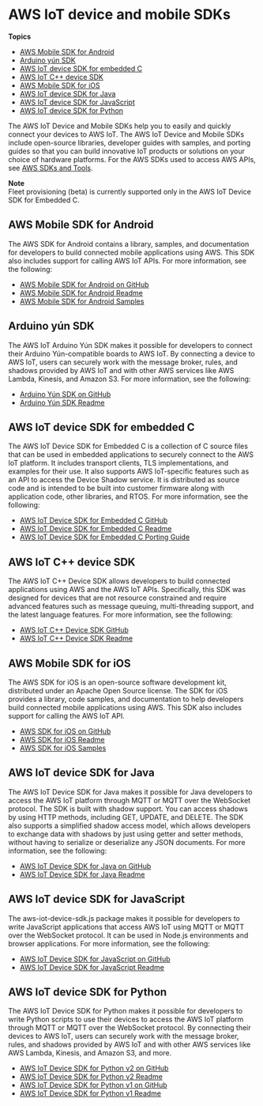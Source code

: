 # AWS IoT device and mobile SDKs<a name="iot-sdks"></a>

**Topics**
+ [AWS Mobile SDK for Android](#iot-android-sdk)
+ [Arduino yún SDK](#iot-arduino-sdk)
+ [AWS IoT device SDK for embedded C](#iot-c-sdk)
+ [AWS IoT C\+\+ device SDK](#iot-cpp-sdk)
+ [AWS Mobile SDK for iOS](#iot-ios-sdk)
+ [AWS IoT device SDK for Java](#iot-java-sdk)
+ [AWS IoT device SDK for JavaScript](#iot-javascript-sdk)
+ [AWS IoT device SDK for Python](#iot-python-sdk)

The AWS IoT Device and Mobile SDKs help you to easily and quickly connect your devices to AWS IoT\. The AWS IoT Device and Mobile SDKs include open\-source libraries, developer guides with samples, and porting guides so that you can build innovative IoT products or solutions on your choice of hardware platforms\. For the AWS SDKs used to access AWS APIs, see [AWS SDKs and Tools](http://aws.amazon.com/tools/#sdk)\.

**Note**  
Fleet provisioning \(beta\) is currently supported only in the AWS IoT Device SDK for Embedded C\.

## AWS Mobile SDK for Android<a name="iot-android-sdk"></a>

The AWS SDK for Android contains a library, samples, and documentation for developers to build connected mobile applications using AWS\. This SDK also includes support for calling AWS IoT APIs\. For more information, see the following:
+ [AWS Mobile SDK for Android on GitHub](https://github.com/aws/aws-sdk-android)
+ [AWS Mobile SDK for Android Readme](https://github.com/aws/aws-sdk-android/blob/master/README.md)
+ [AWS Mobile SDK for Android Samples](https://github.com/awslabs/aws-sdk-android-samples)

## Arduino yún SDK<a name="iot-arduino-sdk"></a>

The AWS IoT Arduino Yún SDK makes it possible for developers to connect their Arduino Yún\-compatible boards to AWS IoT\. By connecting a device to AWS IoT, users can securely work with the message broker, rules, and shadows provided by AWS IoT and with other AWS services like AWS Lambda, Kinesis, and Amazon S3\. For more information, see the following:
+ [Arduino Yún SDK on GitHub](https://github.com/aws/aws-iot-device-sdk-arduino-yun)
+ [Arduino Yún SDK Readme](https://github.com/aws/aws-iot-device-sdk-arduino-yun/blob/master/README.md)

## AWS IoT device SDK for embedded C<a name="iot-c-sdk"></a>

The AWS IoT Device SDK for Embedded C is a collection of C source files that can be used in embedded applications to securely connect to the AWS IoT platform\. It includes transport clients, TLS implementations, and examples for their use\. It also supports AWS IoT\-specific features such as an API to access the Device Shadow service\. It is distributed as source code and is intended to be built into customer firmware along with application code, other libraries, and RTOS\. For more information, see the following:
+ [AWS IoT Device SDK for Embedded C GitHub](https://github.com/aws/aws-iot-device-sdk-embedded-C)
+ [AWS IoT Device SDK for Embedded C Readme](https://github.com/aws/aws-iot-device-sdk-embedded-C/blob/master/README.md)
+ [AWS IoT Device SDK for Embedded C Porting Guide](https://github.com/aws/aws-iot-device-sdk-embedded-C/blob/master/PortingGuide.md)

## AWS IoT C\+\+ device SDK<a name="iot-cpp-sdk"></a>

The AWS IoT C\+\+ Device SDK allows developers to build connected applications using AWS and the AWS IoT APIs\. Specifically, this SDK was designed for devices that are not resource constrained and require advanced features such as message queuing, multi\-threading support, and the latest language features\. For more information, see the following:
+ [AWS IoT C\+\+ Device SDK GitHub](https://github.com/aws/aws-iot-device-sdk-cpp/tree/release)
+ [AWS IoT C\+\+ Device SDK Readme](https://github.com/aws/aws-iot-device-sdk-cpp/blob/release/README.md)

## AWS Mobile SDK for iOS<a name="iot-ios-sdk"></a>

The AWS SDK for iOS is an open\-source software development kit, distributed under an Apache Open Source license\. The SDK for iOS provides a library, code samples, and documentation to help developers build connected mobile applications using AWS\. This SDK also includes support for calling the AWS IoT API\.
+ [AWS SDK for iOS on GitHub](https://github.com/aws/aws-sdk-ios)
+ [AWS SDK for iOS Readme](https://github.com/aws/aws-sdk-ios/blob/master/README.md)
+ [AWS SDK for iOS Samples](https://github.com/aws/aws-sdk-ios/blob/master/README.md#iot-sample-swift)

## AWS IoT device SDK for Java<a name="iot-java-sdk"></a>

The AWS IoT Device SDK for Java makes it possible for Java developers to access the AWS IoT platform through MQTT or MQTT over the WebSocket protocol\. The SDK is built with shadow support\. You can access shadows by using HTTP methods, including GET, UPDATE, and DELETE\. The SDK also supports a simplified shadow access model, which allows developers to exchange data with shadows by just using getter and setter methods, without having to serialize or deserialize any JSON documents\. For more information, see the following:
+ [AWS IoT Device SDK for Java on GitHub](https://github.com/aws/aws-iot-device-sdk-java)
+ [AWS IoT Device SDK for Java Readme](https://github.com/aws/aws-iot-device-sdk-java/blob/master/README.md)

## AWS IoT device SDK for JavaScript<a name="iot-javascript-sdk"></a>

The aws\-iot\-device\-sdk\.js package makes it possible for developers to write JavaScript applications that access AWS IoT using MQTT or MQTT over the WebSocket protocol\. It can be used in Node\.js environments and browser applications\. For more information, see the following:
+ [AWS IoT Device SDK for JavaScript on GitHub](https://github.com/aws/aws-iot-device-sdk-js)
+ [AWS IoT Device SDK for JavaScript Readme](https://github.com/aws/aws-iot-device-sdk-js/blob/master/README.md)

## AWS IoT device SDK for Python<a name="iot-python-sdk"></a>

The AWS IoT Device SDK for Python makes it possible for developers to write Python scripts to use their devices to access the AWS IoT platform through MQTT or MQTT over the WebSocket protocol\. By connecting their devices to AWS IoT, users can securely work with the message broker, rules, and shadows provided by AWS IoT and with other AWS services like AWS Lambda, Kinesis, and Amazon S3, and more\.
+ [AWS IoT Device SDK for Python v2 on GitHub](https://github.com/aws/aws-iot-device-sdk-python-v2)
+ [AWS IoT Device SDK for Python v2 Readme](https://github.com/aws/aws-iot-device-sdk-python-v2/blob/master/README.md)
+ [AWS IoT Device SDK for Python v1 on GitHub](https://github.com/aws/aws-iot-device-sdk-python)
+ [AWS IoT Device SDK for Python v1 Readme](https://github.com/aws/aws-iot-device-sdk-python/blob/master/README.rst)